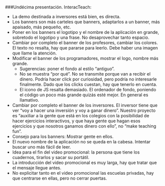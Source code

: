 ###Undécima presentación. InteracTeach:

* La demo destinada a inversores está bien, es directa.
* Los banners son más carteles que banners, adaptarlos a un banner, más apaisado, más pequeño, etc.
* Poner en los banners el logotipo y el nombre de la aplicación en grande, sobretodo el logotipo y una frase. No desaprovechar tanto espacio.
* Cambiar por completo el banner de los profesores, cambiar los colores. El texto no resalta, hay que pararse para leerlo. Debe haber una imagen que llame la atención.
* Modificar el banner de los programadores, mostrar el logo, nombre más grande. 
	* Sugerencias: poner el fondo al estilo “antiguo”.
	* No se muestra “por qué”. No se transmite porque van a recibir el dinero. Podría hacer click por curiosidad, pero podría no interesarle finalmente. Dado que los clicks cuestan, hay que tenerlo en cuenta.
	* El icono de JS resalta demasiado. El ordenador de fondo, poniendo el código un poco más grande quizás esté mejor. En general es llamativo.
* Cambiar por completo el banner de los inversores. El inversor tiene que ver “voy a hacer una inversión y voy a ganar dinero”. Nuestro proyecto es “auxiliar a la gente que está en los colegios con la posibilidad de hacer ejercicios interactivos, y que haya gente que hagan esos ejercicios y que nosotros ganamos dinero con ello”, no “make teaching fun”.
* Consejo para los banners: Mostrar gente en ellos.
* El nuevo nombre de la aplicación no se queda en la cabesa. Intentar buscar uno más fácil de leer.
* Idea para el fin del video promocional: la persona que tiene los cuadernos, tirarlos y sacar su portátil.
* La introducción del video promocional es muy larga, hay que tratar que el mensaje llegue antes.
* No explicitar tanto en el video promocional las escuelas privadas, hay que centrarse en ellas, pero no cerrar puertas.